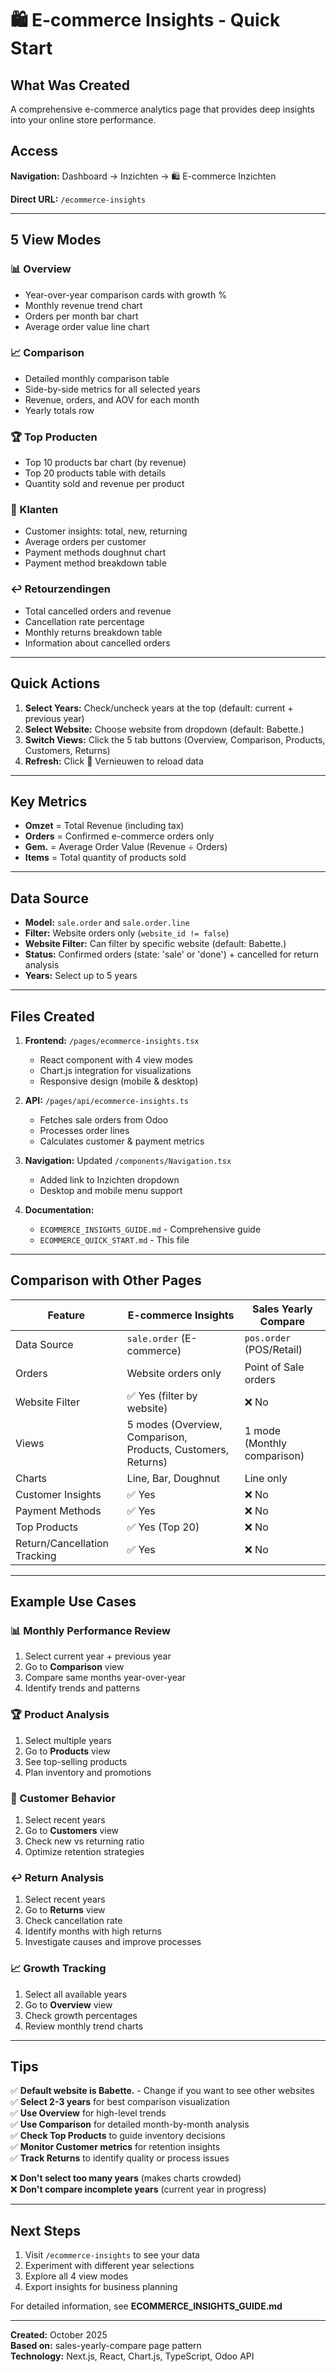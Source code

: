 # 🛍️ E-commerce Insights - Quick Start

## What Was Created

A comprehensive e-commerce analytics page that provides deep insights into your online store performance.

## Access

**Navigation:** Dashboard → Inzichten → 🛍️ E-commerce Inzichten

**Direct URL:** `/ecommerce-insights`

---

## 5 View Modes

### 📊 Overview
- Year-over-year comparison cards with growth %
- Monthly revenue trend chart
- Orders per month bar chart
- Average order value line chart

### 📈 Comparison
- Detailed monthly comparison table
- Side-by-side metrics for all selected years
- Revenue, orders, and AOV for each month
- Yearly totals row

### 🏆 Top Producten
- Top 10 products bar chart (by revenue)
- Top 20 products table with details
- Quantity sold and revenue per product

### 👥 Klanten
- Customer insights: total, new, returning
- Average orders per customer
- Payment methods doughnut chart
- Payment method breakdown table

### ↩️ Retourzendingen
- Total cancelled orders and revenue
- Cancellation rate percentage
- Monthly returns breakdown table
- Information about cancelled orders

---

## Quick Actions

1. **Select Years:** Check/uncheck years at the top (default: current + previous year)
2. **Select Website:** Choose website from dropdown (default: Babette.)
3. **Switch Views:** Click the 5 tab buttons (Overview, Comparison, Products, Customers, Returns)
4. **Refresh:** Click 🔄 Vernieuwen to reload data

---

## Key Metrics

- **Omzet** = Total Revenue (including tax)
- **Orders** = Confirmed e-commerce orders only
- **Gem.** = Average Order Value (Revenue ÷ Orders)
- **Items** = Total quantity of products sold

---

## Data Source

- **Model:** `sale.order` and `sale.order.line`
- **Filter:** Website orders only (`website_id != false`)
- **Website Filter:** Can filter by specific website (default: Babette.)
- **Status:** Confirmed orders (state: 'sale' or 'done') + cancelled for return analysis
- **Years:** Select up to 5 years

---

## Files Created

1. **Frontend:** `/pages/ecommerce-insights.tsx`
   - React component with 4 view modes
   - Chart.js integration for visualizations
   - Responsive design (mobile & desktop)

2. **API:** `/pages/api/ecommerce-insights.ts`
   - Fetches sale orders from Odoo
   - Processes order lines
   - Calculates customer & payment metrics

3. **Navigation:** Updated `/components/Navigation.tsx`
   - Added link to Inzichten dropdown
   - Desktop and mobile menu support

4. **Documentation:**
   - `ECOMMERCE_INSIGHTS_GUIDE.md` - Comprehensive guide
   - `ECOMMERCE_QUICK_START.md` - This file

---

## Comparison with Other Pages

| Feature | E-commerce Insights | Sales Yearly Compare |
|---------|-------------------|---------------------|
| Data Source | `sale.order` (E-commerce) | `pos.order` (POS/Retail) |
| Orders | Website orders only | Point of Sale orders |
| Website Filter | ✅ Yes (filter by website) | ❌ No |
| Views | 5 modes (Overview, Comparison, Products, Customers, Returns) | 1 mode (Monthly comparison) |
| Charts | Line, Bar, Doughnut | Line only |
| Customer Insights | ✅ Yes | ❌ No |
| Payment Methods | ✅ Yes | ❌ No |
| Top Products | ✅ Yes (Top 20) | ❌ No |
| Return/Cancellation Tracking | ✅ Yes | ❌ No |

---

## Example Use Cases

### 📊 Monthly Performance Review
1. Select current year + previous year
2. Go to **Comparison** view
3. Compare same months year-over-year
4. Identify trends and patterns

### 🏆 Product Analysis
1. Select multiple years
2. Go to **Products** view
3. See top-selling products
4. Plan inventory and promotions

### 👥 Customer Behavior
1. Select recent years
2. Go to **Customers** view
3. Check new vs returning ratio
4. Optimize retention strategies

### ↩️ Return Analysis
1. Select recent years
2. Go to **Returns** view
3. Check cancellation rate
4. Identify months with high returns
5. Investigate causes and improve processes

### 📈 Growth Tracking
1. Select all available years
2. Go to **Overview** view
3. Check growth percentages
4. Review monthly trend charts

---

## Tips

✅ **Default website is Babette.** - Change if you want to see other websites  
✅ **Select 2-3 years** for best comparison visualization  
✅ **Use Overview** for high-level trends  
✅ **Use Comparison** for detailed month-by-month analysis  
✅ **Check Top Products** to guide inventory decisions  
✅ **Monitor Customer metrics** for retention insights  
✅ **Track Returns** to identify quality or process issues

❌ **Don't select too many years** (makes charts crowded)  
❌ **Don't compare incomplete years** (current year in progress)

---

## Next Steps

1. Visit `/ecommerce-insights` to see your data
2. Experiment with different year selections
3. Explore all 4 view modes
4. Export insights for business planning

For detailed information, see **ECOMMERCE_INSIGHTS_GUIDE.md**

---

**Created:** October 2025  
**Based on:** sales-yearly-compare page pattern  
**Technology:** Next.js, React, Chart.js, TypeScript, Odoo API

